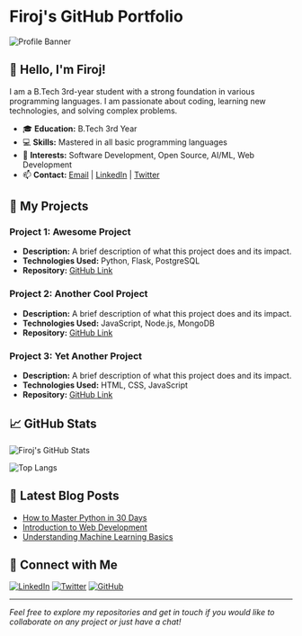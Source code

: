 # Firoj's GitHub Portfolio

![Profile Banner](https://githubusercontent.com/yourusername/banner-image.jpg)

## 👋 Hello, I'm Firoj!

I am a B.Tech 3rd-year student with a strong foundation in various programming languages. I am passionate about coding, learning new technologies, and solving complex problems.

- 🎓 **Education:** B.Tech 3rd Year
- 💻 **Skills:** Mastered in all basic programming languages
- 🌟 **Interests:** Software Development, Open Source, AI/ML, Web Development
- 📫 **Contact:** [Email](mailto:your.email@example.com) | [LinkedIn](https://www.linkedin.com/in/yourprofile) | [Twitter](https://twitter.com/yourprofile)

## 🚀 My Projects

### Project 1: Awesome Project
- **Description:** A brief description of what this project does and its impact.
- **Technologies Used:** Python, Flask, PostgreSQL
- **Repository:** [GitHub Link](https://github.com/yourusername/awesome-project)

### Project 2: Another Cool Project
- **Description:** A brief description of what this project does and its impact.
- **Technologies Used:** JavaScript, Node.js, MongoDB
- **Repository:** [GitHub Link](https://github.com/yourusername/cool-project)

### Project 3: Yet Another Project
- **Description:** A brief description of what this project does and its impact.
- **Technologies Used:** HTML, CSS, JavaScript
- **Repository:** [GitHub Link](https://github.com/yourusername/another-project)

## 📈 GitHub Stats

![Firoj's GitHub Stats](https://github-readme-stats.vercel.app/api?username=yourusername&show_icons=true&theme=radical)

![Top Langs](https://github-readme-stats.vercel.app/api/top-langs/?username=yourusername&layout=compact&theme=radical)

## 📝 Latest Blog Posts

<!-- BLOG-POST-LIST:START -->
- [How to Master Python in 30 Days](https://yourblog.com/how-to-master-python)
- [Introduction to Web Development](https://yourblog.com/web-development-intro)
- [Understanding Machine Learning Basics](https://yourblog.com/ml-basics)
<!-- BLOG-POST-LIST:END -->

## 🔗 Connect with Me

[![LinkedIn](https://img.shields.io/badge/LinkedIn-Connect-blue)](https://www.linkedin.com/in/yourprofile)
[![Twitter](https://img.shields.io/badge/Twitter-Follow-blue)](https://twitter.com/yourprofile)
[![GitHub](https://img.shields.io/badge/GitHub-Follow-black)](https://github.com/yourusername)

---

*Feel free to explore my repositories and get in touch if you would like to collaborate on any project or just have a chat!*
